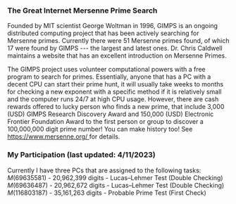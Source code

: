 ### The Great Internet Mersenne Prime Search
Founded by MIT scientist George Woltman in 1996, GIMPS is an ongoing distributed computing project that has been actively searching for Mersenne primes. Currently there were 51 Mersenne primes found, of which 17 were found by GIMPS --- the largest and latest ones. Dr. Chris Caldwell maintains a website that has an excellent introduction on Mersenne Primes.
<p/>
The GIMPS project uses volunteer computational powers with a free program to search for primes. Essentially, anyone that has a PC with a decent CPU can start their prime hunt, it will usually take weeks to months for checking a new exponent with a specific method if it is relatively small and the computer runs 24/7 at high CPU usage. However, there are cash rewards offered to lucky person who finds a new prime, that include 3,000 (USD) GIMPS Research Discovery Award and 150,000 (USD) Electronic Frontier Foundation Award to the first person or group to discover a 100,000,000 digit prime number! You can make history too! See <a href="https://www.mersenne.org/"> https://www.mersenne.org/ </a> for details.


### My Participation (last updated: 4/11/2023)
Currently I have three PCs that are assigned to the following tasks:
<br/>
$M(69635581)$ - 20,962,399 digits - Lucas–Lehmer Test (Double Checking)
<br/>
$M(69636487)$ - 20,962,672 digits - Lucas–Lehmer Test (Double Checking)
<br/>
$M(116803187)$ - 35,161,263 digits - Probable Prime Test (First Check)




<p/>
<html lang="en">
<head>
<meta http-equiv="content-type" content="text/html; charset=utf-8">
<script type="text/javascript" charset="utf-8" src="
https://cdn.mathjax.org/mathjax/latest/MathJax.js?config=TeX-AMS-MML_HTMLorMML,
https://vincenttam.github.io/javascripts/MathJaxLocal.js"></script>
</head>
